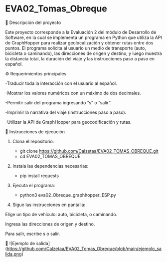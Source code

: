 # EVA02_Tomas_Obreque
🧭 Descripción del proyecto

Este proyecto corresponde a la Evaluación 2 del módulo de Desarrollo de Software, en la cual se implementa un programa en Python que utiliza la API de GraphHopper para realizar geolocalización y obtener rutas entre dos puntos.
El programa solicita al usuario un medio de transporte (auto, bicicleta o caminando), las direcciones de origen y destino, y luego muestra la distancia total, la duración del viaje y las instrucciones paso a paso en español.

⚙️ Requerimientos principales

-Traducir toda la interacción con el usuario al español.

-Mostrar los valores numéricos con un máximo de dos decimales.

-Permitir salir del programa ingresando “s” o “salir”.

-Imprimir la narrativa del viaje (instrucciones paso a paso).

-Utilizar la API de GraphHopper para geocodificación y rutas.

🐍 Instrucciones de ejecución

1. Clona el repositorio:

    - git clone https://github.com/Calzetaa/EVA02_TOMAS_OBREQUE.git
    - cd EVA02_TOMAS_OBREQUE
      
2. Instala las dependencias necesarias:
   
    - pip install requests

3. Ejecuta el programa:
   
    - python3 eva02_Obreque_graphhopper_ESP.py

4. Sigue las instrucciones en pantalla:

Elige un tipo de vehículo: auto, bicicleta, o caminando.

Ingresa las direcciones de origen y destino.

Para salir, escribe s o salir.

🧩 ![Ejemplo de salida]
    (https://github.com/Calzetaa/EVA02_Tomas_Obreque/blob/main/ejemplo_salida.png)




